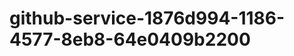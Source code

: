github-service-1876d994-1186-4577-8eb8-64e0409b2200
===================================================
